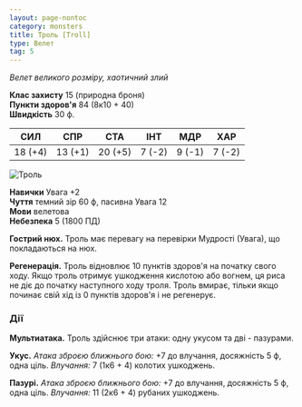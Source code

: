 ```yaml
---
layout: page-nontoc
category: monsters
title: Троль [Troll]
type: Велет
tag: 5
---
```


_Велет великого розміру, хаотичний злий_

**Клас захисту** 15 (природна броня)    
**Пункти здоров'я** 84 (8к10 + 40)    
**Швидкість** 30 ф.

| СИЛ     | СПР     | СТА     | ІНТ    | МДР    | ХАР    |
| ------- | ------- | ------- | ------ | ------ | ------ |
| 18 (+4) | 13 (+1) | 20 (+5) | 7 (-2) | 9 (-1) | 7 (-2) |

![Троль](https://www.dndbeyond.com/avatars/thumbnails/30836/144/1000/1000/638063929586218907.png)

**Навички** Увага +2   
**Чуття** темний зір 60 ф, пасивна Увага 12    
**Мови** велетова    
**Небезпека** 5 (1800 ПД)

**Гострий нюх.** Троль має перевагу на перевірки Мудрості (Увага), що покладаються на нюх.    

**Регенерація.** Троль відновлює 10 пунктів здоров'я на початку свого ходу. Якщо троль отримує ушкодження кислотою або вогнем, ця риса не діє до початку наступного ходу троля. Троль вмирає, тільки якщо починає свій хід із 0 пунктів здоров'я і не регенерує.

### Дії

**Мультиатака.** Троль здійснює три атаки: одну укусом та дві - пазурами.   

**Укус.** _Атака зброєю ближнього бою:_ +7 до влучання, досяжність 5 ф, одна ціль. _Влучання:_ 7 (1к6 + 4) колотих ушкоджень.   

**Пазурі.** _Атака зброєю ближнього бою:_ +7 до влучання, досяжність 5 ф, одна ціль. _Влучання:_ 11 (2к6 + 4) рубаних ушкоджень.
